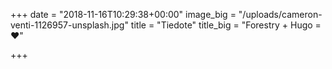 +++
date = "2018-11-16T10:29:38+00:00"
image_big = "/uploads/cameron-venti-1126957-unsplash.jpg"
title = "Tiedote"
title_big = "Forestry + Hugo = ❤️"

+++
